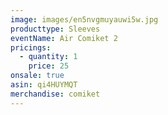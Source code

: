 ```yaml
---
image: images/en5nvgmuyauwi5w.jpg
producttype: Sleeves
eventName: Air Comiket 2
pricings:
  - quantity: 1
    price: 25
onsale: true
asin: qi4HUYMQT
merchandise: comiket
---
```

